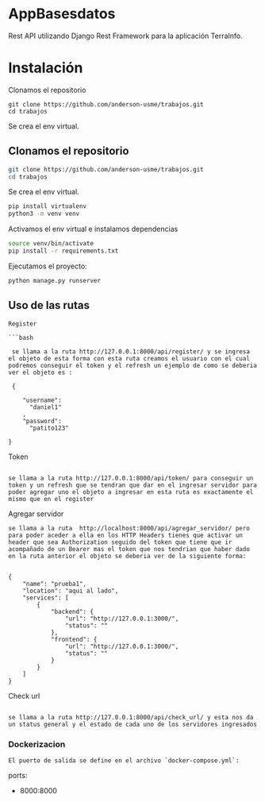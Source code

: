 # AppBasesdatos

Rest API utilizando Django Rest Framework para la aplicación TerraInfo.

# Instalación

Clonamos el repositorio

```
git clone https://github.com/anderson-usme/trabajos.git
cd trabajos
```

Se crea el env virtual.

## Clonamos el repositorio

```bash
git clone https://github.com/anderson-usme/trabajos.git
cd trabajos


```
Se crea el env virtual.

```bash
pip install virtualenv
python3 -m venv venv

```
Activamos el env virtual e instalamos dependencias

```bash
source venv/bin/activate
pip install -r requirements.txt
```
Ejecutamos el proyecto:

```python
python manage.py runserver
```
## Uso de las rutas

```
Register

```bash

 se llama a la ruta http://127.0.0.1:8000/api/register/ y se ingresa el objeto de esta forma con esta ruta creamos el usuario con el cual podremos conseguir el token y el refresh un ejemplo de como se deberia ver el objeto es :

 {

    "username": 
      "daniel1"
    ,
    "password": 
      "patito123"

}

```
Token

```

se llama a la ruta http://127.0.0.1:8000/api/token/ para conseguir un token y un refresh que se tendran que dar en el ingresar servidor para poder agregar uno el objeto a ingresar en esta ruta es exactamente el mismo que en el register

```
Agregar servidor

```
se llama a la ruta  http://localhost:8000/api/agregar_servidor/ pero para poder aceder a ella en los HTTP Headers tienes que activar un header que sea Authorization seguido del token que tiene que ir acompañado de un Bearer mas el token que nos tendrian que haber dado en la ruta anterior el objeto se deberia ver de la siguiente forma:


{
    "name": "prueba1",
    "location": "aqui al lado",
    "services": [
        {
            "backend": {
                "url": "http://127.0.0.1:3000/",
                "status": "" 
            },
            "frontend": {
                "url": "http://127.0.0.1:3000/",
                "status": ""  
            }
        }
    ]
}
```
Check url

```

se llama a la ruta http://127.0.0.1:8000/api/check_url/ y esta nos da un status general y el estado de cada uno de los servidores ingresados

```
### Dockerizacion

```
El puerto de salida se define en el archivo `docker-compose.yml`:

```
ports:
  - 8000:8000
```
